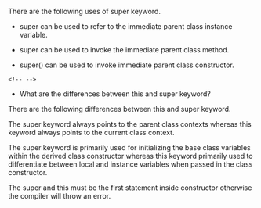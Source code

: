 There are the following uses of super keyword.

- super can be used to refer to the immediate parent class instance
  variable.

- super can be used to invoke the immediate parent class method.

- super() can be used to invoke immediate parent class constructor.

```{=html}
<!-- -->
```

- What are the differences between this and super keyword?

There are the following differences between this and super keyword.

The super keyword always points to the parent class contexts whereas
this keyword always points to the current class context.

The super keyword is primarily used for initializing the base class
variables within the derived class constructor whereas this keyword
primarily used to differentiate between local and instance variables
when passed in the class constructor.

The super and this must be the first statement inside constructor
otherwise the compiler will throw an error.